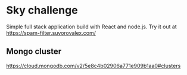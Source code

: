 # Sky challenge
Simple full stack application build with React and node.js.
Try it out at https://spam-filter.suvorovalex.com/

## Mongo cluster
https://cloud.mongodb.com/v2/5e8c4b02906a771e909b1aa0#clusters
